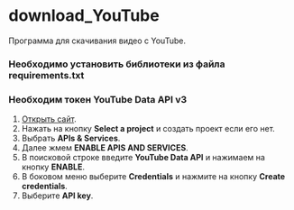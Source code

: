 # download_YouTube

Программа для скачивания видео с YouTube.

### Необходимо установить библиотеки из файла requirements.txt

### Необходим токен YouTube Data API v3
1. [Открыть сайт](https://console.developers.google.com/).
2. Нажать на кнопку **Select a project** и создать проект если его нет.
3. Выбрать **APIs & Services**.
4. Далее жмем **ENABLE APIS AND SERVICES**.
5. В поисковой строке введите **YouTube Data API** и нажимаем на кнопку **ENABLE**.
6. В боковом меню выберите **Credentials** и нажмите на кнопку **Create credentials**.
7. Выберите **API key**.

